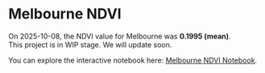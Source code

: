 # Melbourne NDVI

On 2025-10-08, the NDVI value for Melbourne was **0.1995 (mean)**.  
This project is in WIP stage. We will update soon. 

You can explore the interactive notebook here: [Melbourne NDVI Notebook](https://observablehq.com/@ramkumar-yaragarla/melbourne-ndvi-csv).
